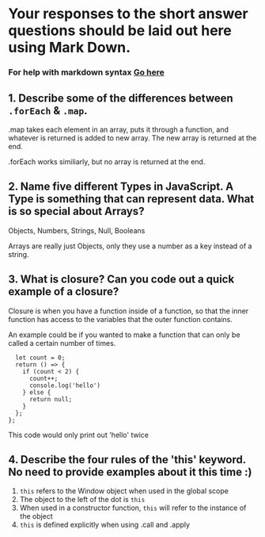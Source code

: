 # Your responses to the short answer questions should be laid out here using Mark Down.
### For help with markdown syntax [Go here](https://github.com/adam-p/markdown-here/wiki/Markdown-Cheatsheet)
## 1. Describe some of the differences between `.forEach` & `.map`.
.map takes each element in an array, puts it through a function, and whatever is returned is added to new array. The new array is returned at the end.

.forEach works similiarly, but no array is returned at the end.

## 2. Name five different Types in JavaScript. A Type is something that can represent data. What is so special about Arrays?
Objects, Numbers, Strings, Null, Booleans

Arrays are really just Objects, only they use a number as a key instead of a string.

## 3. What is closure? Can you code out a quick example of a closure?
Closure is when you have a function inside of a function, so that the inner function has access to the variables that the outer function contains.

An example could be if you wanted to make a function that can only be called a certain number of times.

```const limitedFunction = () => {
  let count = 0;
  return () => {
    if (count < 2) {
      count++;
      console.log('hello')
    } else {
      return null;
    }
  };
};
```
This code would only print out 'hello' twice

## 4. Describe the four rules of the 'this' keyword. No need to provide examples about it this time :)
1. `this` refers to the Window object when used in the global scope
2. The object to the left of the dot is `this`
3. When used in a constructor function, `this` will refer to the instance of the object
4. `this` is defined explicitly when using .call and .apply